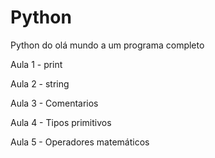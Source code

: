 # Python
Python do olá mundo a um programa completo

Aula 1 - print

Aula 2 - string

Aula 3 - Comentarios

Aula 4 - Tipos primitivos

Aula 5 - Operadores matemáticos
